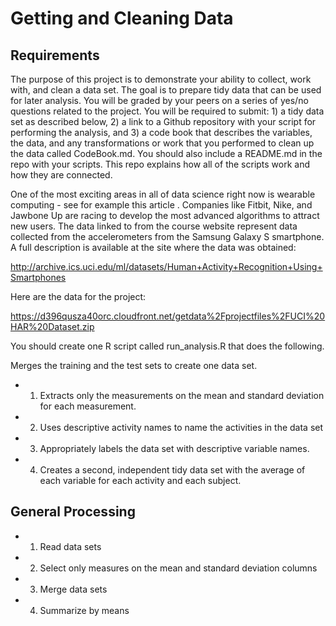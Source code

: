 Getting and Cleaning Data
=====================================

Requirements
--------------------------

The purpose of this project is to demonstrate your ability to collect, work with, and clean a data set. The goal is to prepare tidy data that can be used for later analysis. You will be graded by your peers on a series of yes/no questions related to the project. You will be required to submit: 1) a tidy data set as described below, 2) a link to a Github repository with your script for performing the analysis, and 3) a code book that describes the variables, the data, and any transformations or work that you performed to clean up the data called CodeBook.md. You should also include a README.md in the repo with your scripts. This repo explains how all of the scripts work and how they are connected.  

One of the most exciting areas in all of data science right now is wearable computing - see for example this article . Companies like Fitbit, Nike, and Jawbone Up are racing to develop the most advanced algorithms to attract new users. The data linked to from the course website represent data collected from the accelerometers from the Samsung Galaxy S smartphone. A full description is available at the site where the data was obtained: 

http://archive.ics.uci.edu/ml/datasets/Human+Activity+Recognition+Using+Smartphones 

Here are the data for the project: 

https://d396qusza40orc.cloudfront.net/getdata%2Fprojectfiles%2FUCI%20HAR%20Dataset.zip 

You should create one R script called run_analysis.R that does the following. 

Merges the training and the test sets to create one data set.

* 1. Extracts only the measurements on the mean and standard deviation for each measurement. 
* 2. Uses descriptive activity names to name the activities in the data set
* 3. Appropriately labels the data set with descriptive variable names. 
* 4. Creates a second, independent tidy data set with the average of each variable for each activity and each subject. 

General Processing
--------------------
* 1. Read data sets
* 2. Select only measures on the mean and standard deviation columns
* 3. Merge data sets
* 4. Summarize by means
